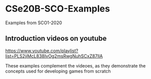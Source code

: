 # CSe20B-SCO-Examples
Examples from SCO1-2020

## Introduction videos on youtube
https://www.youtube.com/playlist?list=PLS2jiMcL838IvOg2msRwgNuhSCxZ87llA

These examples complement the videoes, as they demonstrate the concepts used for developing games from scratch
